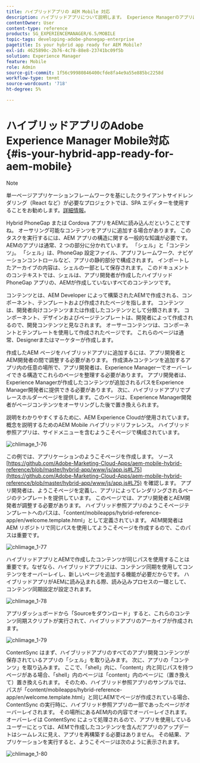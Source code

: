 ```yaml
---
title: ハイブリッドアプリの AEM Mobile 対応
description: ハイブリッドアプリについて説明します。 Experience Managerのアプリは一般的に 2 つの部分に分かれています。 「シェル」と「コンテンツ」およびこのページでは、これらのトピックに関する詳細なインサイトを提供します。
contentOwner: User
content-type: reference
products: SG_EXPERIENCEMANAGER/6.5/MOBILE
topic-tags: developing-adobe-phonegap-enterprise
pagetitle: Is your hybrid app ready for AEM Mobile?
exl-id: 4625890c-2b76-4c78-88e8-23741bc09f5b
solution: Experience Manager
feature: Mobile
role: Admin
source-git-commit: 1f56c99980846400cfde8fa4e9a55e885bc2258d
workflow-type: tm+mt
source-wordcount: '718'
ht-degree: 5%

---
```


# ハイブリッドアプリのAdobe Experience Manager Mobile対応{#is-your-hybrid-app-ready-for-aem-mobile}

>[!NOTE]
>
>単一ページアプリケーションフレームワークを基にしたクライアントサイドレンダリング（React など）が必要なプロジェクトでは、SPA エディターを使用することをお勧めします。[詳細情報](/help/sites-developing/spa-overview.md)。

Hybrid PhoneGap または Cordova アプリをAEMに読み込んだということですね。 オーサリング可能なコンテンツをアプリに追加する場合があります。 このタスクを実行するには、AEM アプリの構造に関する一般的な知識が必要です。 AEMのアプリは通常、2 つの部分に分かれています。 「シェル」と「コンテンツ」。 「シェル」は、PhoneGap 設定ファイル、アプリフレームワーク、ナビゲーションコントロールなど、アプリの静的部分で構成されます。 インポートしたアーカイブの内容は、シェルの一部として保存されます。 このドキュメントのコンテキストでは、シェルは、アプリ開発者が作成したハイブリッド PhoneGap アプリの、AEMが作成していないすべてのコンテンツです。

コンテンツとは、AEM Developer によって構築されたAEMで作成される、コンポーネント、テンプレートおよび作成されたページを指します。 コンテンツは、開発者向けコンテンツまたは作成したコンテンツとして分類されます。 コンポーネント、デザインおよびページテンプレートは、開発者によって作成されるので、開発コンテンツと見なされます。 オーサーコンテンツは、コンポーネントとテンプレートを使用して作成されたページです。 これらのページは通常、Designerまたはマーケターが作成します。

作成したAEM ページをハイブリッドアプリに追加するには、アプリ開発者とAEM開発者の間で調整する必要があります。 作成済みコンテンツを追加するアプリ内の任意の場所で、アプリ開発者は、Experience Managerーでオーバーレイできる構造でこれらのページを整理する必要があります。 アプリ開発者は、Experience Managerが作成したコンテンツが追加されるパスをExperience Manager開発者に提供できる必要があります。 次に、ハイブリッドアプリでプレースホルダーページを提供します。このページは、Experience Manager開発者がページコンテンツをオーサリングした後で置き換えられます。

説明をわかりやすくするために、AEM Experience Cloudが使用されています。概念を説明するためのAEM Mobile ハイブリッドリファレンス。 ハイブリッド参照アプリは、サイドメニューを含むようこそページで構成されています。

![chlimage_1-76](assets/chlimage_1-76.png)

この例では、アプリケーションのようこそページを作成します。 ソース [https://github.com/Adobe-Marketing-Cloud-Apps/aem-mobile-hybrid-reference/blob/master/hybrid-app/www/js/app.js#L75](https://github.com/Adobe-Marketing-Cloud-Apps/aem-mobile-hybrid-reference/blob/master/hybrid-app/www/js/app.js#L75) を確認します。 アプリ開発者は、ようこそページを定義し、アプリによってレンダリングされるページのテンプレートを提供しています。 このページでは、アプリ開発者とAEM開発者が調整する必要があります。 ハイブリッド参照アプリのようこそページテンプレートへのパスは、「content/mobileapps/hybrid-reference-app/en/welcome.template.html」として定義されています。 AEM開発者はAEM リポジトリで同じパスを使用してようこそページを作成するので、このパスは重要です。

![chlimage_1-77](assets/chlimage_1-77.png)

ハイブリッドアプリとAEMで作成したコンテンツが同じパスを使用することは重要です。なぜなら、ハイブリッドアプリには、コンテンツ同期を使用してコンテンツをオーバーレイし、新しいページを追加する機能が必要だからです。 ハイブリッドアプリがAEMに読み込まれる際、読み込みプロセスの一環として、コンテンツ同期設定が設定されます。

![chlimage_1-78](assets/chlimage_1-78.png)

アプリダッシュボードから「Sourceをダウンロード」すると、これらのコンテンツ同期スクリプトが実行されて、ハイブリッドアプリのアーカイブが作成されます。

![chlimage_1-79](assets/chlimage_1-79.png)

ContentSync はまず、ハイブリッドアプリのすべてのアプリ開発コンテンツが保存されているアプリの「シェル」を取り込みます。 次に、アプリの「コンテンツ」を取り込みます。 ここで、「shell」内に、「content」内と同じパスを持つページがある場合、「shell」内のページは「content」内のページに（置き換えて）置き換えられます。 そのため、ハイブリッド参照アプリのサンプルでは、パスが「content/mobileapps/hybrid-reference-app/en/welcome.template.html」と同じAEMでページが作成されている場合、ContentSync の実行時に、ハイブリッド参照アプリの一部であったページがオーバーレイされます。 その場所にあるAEM内の内容でオーバーレイされます。 オーバーレイは ContentSync によって処理されるので、アプリを使用しているユーザーにとっては、AEMで作成したコンテンツを含んだアプリのアップデートはシームレスに見え、アプリを再構築する必要はありません。 その結果、アプリケーションを実行すると、ようこそページは次のように表示されます。

![chlimage_1-80](assets/chlimage_1-80.png)
